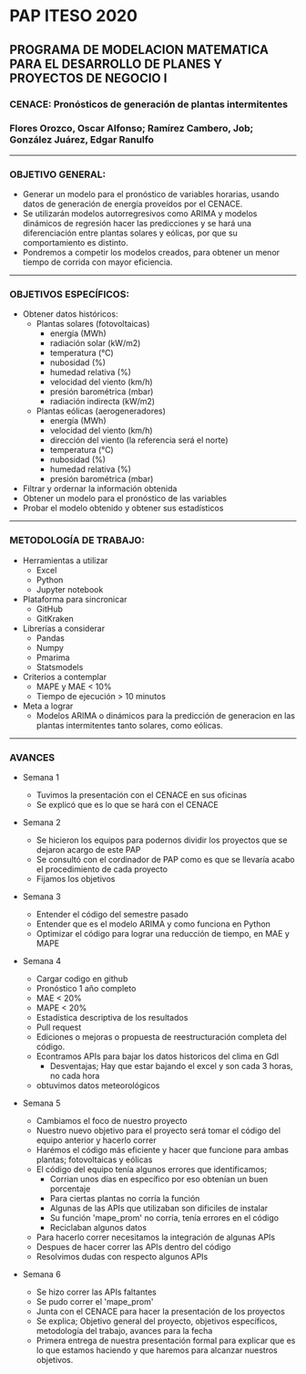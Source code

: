 # PAP ITESO 2020
## PROGRAMA DE MODELACION MATEMATICA PARA EL DESARROLLO DE PLANES Y PROYECTOS DE NEGOCIO I
### CENACE: Pronósticos de generación de plantas intermitentes
### Flores Orozco, Oscar Alfonso; Ramírez Cambero, Job; González Juárez, Edgar Ranulfo

***

### OBJETIVO GENERAL: 

* Generar un modelo para el pronóstico de variables horarias, usando datos de generación de energía proveídos por el CENACE.
* Se utilizarán modelos autorregresivos como ARIMA y modelos dinámicos de regresión hacer las predicciones y se hará una diferenciación entre plantas solares y eólicas, por que su comportamiento es distinto.
* Pondremos a competir los modelos creados, para obtener un menor tiempo de corrida con mayor eficiencia.

***


### OBJETIVOS ESPECÍFICOS:

* Obtener datos históricos:
  * Plantas solares (fotovoltaicas)
    * energía (MWh)
    * radiación solar (kW/m2)
    * temperatura (°C)
    * nubosidad (%)
    * humedad relativa (%)
    * velocidad del viento (km/h)
    * presión barométrica (mbar)
    * radiación indirecta (kW/m2)
  * Plantas eólicas (aerogeneradores)
    * energía (MWh)
    * velocidad del viento (km/h)
    * dirección del viento (la referencia será el norte)
    * temperatura (°C)
    * nubosidad (%)
    * humedad relativa (%)
    * presión barométrica (mbar)
* Filtrar y ordernar la información obtenida
* Obtener un modelo para el pronóstico de las variables
* Probar el modelo obtenido y obtener sus estadísticos

***

### METODOLOGÍA DE TRABAJO:

* Herramientas a utilizar 
    * Excel 
    * Python
    * Jupyter notebook 
* Plataforma para sincronicar
    * GitHub
    * GitKraken
* Librerías a considerar
    * Pandas
    * Numpy 
    * Pmarima
    * Statsmodels
* Criterios a contemplar 
    * MAPE y MAE < 10%
    * Tiempo de ejecución > 10 minutos
* Meta a lograr
    * Modelos ARIMA o dinámicos para la predicción de generacion en las plantas intermitentes tanto solares, como eólicas. 

***

### AVANCES 

* Semana 1 
    * Tuvimos la presentación con el CENACE en sus oficinas
    * Se explicó que es lo que se hará con el CENACE
* Semana 2
    * Se hicieron los equipos para podernos dividir los proyectos que se dejaron acargo de este PAP 
    * Se consultó con el cordinador de PAP como es que se llevaría acabo el procedimiento de cada proyecto 
    * Fijamos los objetivos 
* Semana 3
    * Entender el código del semestre pasado 
    * Entender que es el modelo ARIMA y como funciona en Python 
    * Optimizar el código para lograr una reducción de tiempo, en MAE y MAPE
* Semana 4
    * Cargar codigo en github
    * Pronóstico 1 año completo
    * MAE < 20%
    * MAPE < 20%
    * Estadística descriptiva de los resultados
    * Pull request
    * Ediciones o mejoras o propuesta de reestructuración completa del código.
    * Econtramos APIs para bajar los datos historicos del clima en Gdl 
        * Desventajas; Hay que estar bajando el excel y son cada 3 horas, no cada hora
    * obtuvimos datos meteorológicos 
* Semana 5 
    * Cambiamos el foco de nuestro proyecto
    * Nuestro nuevo objetivo para el proyecto será tomar el código del equipo anterior y hacerlo correr
    * Harémos el código más eficiente y hacer que funcione para ambas plantas; fotovoltaicas y eólicas
    * El código del equipo tenía algunos errores que identificamos; 
        * Corrian unos días en específico por eso obtenían un buen porcentaje
        * Para ciertas plantas no corría la función
        * Algunas de las APIs que utilizaban son dificiles de instalar 
        * Su función 'mape_prom' no corría, tenía errores en el código
        * Reciclaban algunos datos
    * Para hacerlo correr necesitamos la integración de algunas APIs 
    * Despues de hacer correr las APIs dentro del código 
    * Resolvimos dudas con respecto algunos APIs
    
* Semana 6 
    * Se hizo correr las APIs faltantes
    * Se pudo correr el 'mape_prom' 
    * Junta con el CENACE para hacer la presentación de los proyectos 
    * Se explica; Objetivo general del proyecto, objetivos específicos, metodología del trabajo, avances para la fecha
    * Primera entrega de nuestra presentación formal para explicar que es lo que estamos haciendo y que haremos para alcanzar nuestros objetivos. 

